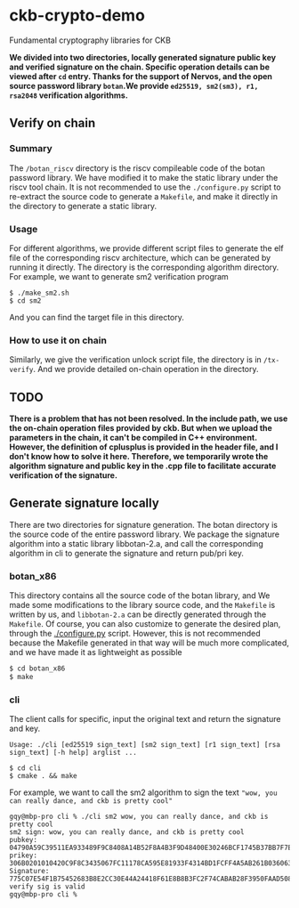 # ckb-crypto-demo
Fundamental cryptography libraries for CKB

**We divided into two directories, locally generated signature public key and verified signature on the chain. Specific operation details can be viewed after `cd` entry. Thanks for the support of Nervos, and the open source password library `botan`.We provide `ed25519, sm2(sm3), r1, rsa2048` verification algorithms.**

## Verify on chain
### Summary
 The `/botan_riscv` directory is the riscv compileable code of the botan password library. We have modified it to make the static library under the riscv tool chain. It is not recommended to use the `./configure.py` script to re-extract the source code to generate a `Makefile`, and make it directly in the directory to generate a static library.
### Usage
For different algorithms, we provide different script files to generate the elf file of the corresponding riscv architecture, which can be generated by running it directly. The directory is the corresponding algorithm directory.
For example, we want to generate sm2 verification program
```$xslt
$ ./make_sm2.sh
$ cd sm2
```
And you can find the target file in this directory.
### How to use it on chain
Similarly, we give the verification unlock script file, the directory is in `/tx-verify`. 
And we provide detailed on-chain operation in the directory. 

## TODO
**There is a problem that has not been resolved. In the include path, we use the on-chain operation files provided by ckb. But when we upload the parameters in the chain, it can't be compiled in C++ environment. However, the definition of cplusplus is provided in the header file, and I don't know how to solve it here. Therefore, we temporarily wrote the algorithm signature and public key in the .cpp file to facilitate accurate verification of the signature.**

## Generate signature locally

There are two directories for signature generation. The botan directory is the source code of the entire password library. We package the signature algorithm into a static library libbotan-2.a, and call the corresponding algorithm in cli to generate the signature and return pub/pri key.

### botan_x86
This directory contains all the source code of the botan library, and We made some modifications to the library source code, and the `Makefile` is written by us, and `libbotan-2.a` can be directly generated through the `Makefile`.
Of course, you can also customize to generate the desired plan, through the [./configure.py](https://botan.randombit.net/handbook/building.html) script. However, this is not recommended because the Makefile generated in that way will be much more complicated, and we have made it as lightweight as possible
```bash
$ cd botan_x86
$ make
```
### cli
The client calls for specific, input the original text and return the signature and key.
```$xslt
Usage: ./cli [ed25519 sign_text] [sm2 sign_text] [r1 sign_text] [rsa sign_text] [-h help] arglist ... 
```
```$xslt
$ cd cli
$ cmake . && make
```
For example, we want to call the sm2 algorithm to sign the text `"wow, you can really dance, and ckb is pretty cool"`
```
gqy@mbp-pro cli % ./cli sm2 wow, you can really dance, and ckb is pretty cool
sm2 sign: wow, you can really dance, and ckb is pretty cool
pubkey:
04790A59C39511EA933489F9C8408A14B52F8A4B3F9D48400E30246BCF1745B37BB7F7E527646F329957B6C394BF11321C8C74CDBB1CD5F07A928F14CA83DDD6E4
prikey:
306B0201010420C9F8C3435067FC11178CA595E81933F4314BD1FCFF4A5AB261B036063ECAE822A14403420004790A59C39511EA933489F9C8408A14B52F8A4B3F9D48400E30246BCF1745B37BB7F7E527646F329957B6C394BF11321C8C74CDBB1CD5F07A928F14CA83DDD6E4
Signature:
775C07E54F1B75452683B8E2CC30E44A24418F61E8B8B3FC2F74CABAB28F3950FAAD5087F227DE445B2CEF64892A52B29A6BD7B293B88B912827B566A2EB1D68
verify sig is valid                                                                                                                                  gqy@mbp-pro cli % 
```
